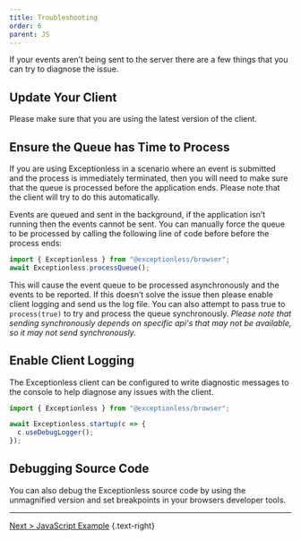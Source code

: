 ```yaml
---
title: Troubleshooting
order: 6
parent: JS
---
```


If your events aren’t being sent to the server there are a few things that you can try to diagnose the issue.

## Update Your Client

Please make sure that you are using the latest version of the client.

## Ensure the Queue has Time to Process

If you are using Exceptionless in a scenario where an event is submitted and the process is immediately terminated, then you will need to make sure that the queue is processed before the application ends. Please note that the client will try to do this automatically.

Events are queued and sent in the background, if the application isn’t running then the events cannot be sent. You can manually force the queue to be processed by calling the following line of code before before the process ends:

```js
import { Exceptionless } from "@exceptionless/browser";
await Exceptionless.processQueue();
```

This will cause the event queue to be processed asynchronously and the events to be reported. If this doesn’t solve the issue then please enable client logging and send us the log file. You can also attempt to pass true to `process(true)` to try and process the queue synchronously. _Please note that sending synchronously depends on specific api's that may not be available, so it may not send synchronously._

## Enable Client Logging

The Exceptionless client can be configured to write diagnostic messages to the console to help diagnose any issues with the client.

```js
import { Exceptionless } from "@exceptionless/browser";

await Exceptionless.startup(c => {
  c.useDebugLogger();
});
```

## Debugging Source Code

You can also debug the Exceptionless source code by using the unmagnified version and set breakpoints in your browsers developer tools.

---

[Next > JavaScript Example](javascript-example.md) {.text-right}
